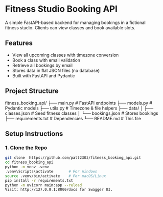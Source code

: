 #  Fitness Studio Booking API

A simple FastAPI-based backend for managing bookings in a fictional fitness studio. Clients can view classes and book available slots.



## Features

- View all upcoming classes with timezone conversion
- Book a class with email validation
- Retrieve all bookings by email
- Stores data in flat JSON files (no database)
- Built with FastAPI and Pydantic



## Project Structure

fitness_booking_api/
├── main.py # FastAPI endpoints
├── models.py # Pydantic models
├── utils.py # Timezone & file helpers
├── data/
│ ├── classes.json # Seed fitness classes
│ └── bookings.json # Stores bookings
├── requirements.txt # Dependencies
└── README.md # This file




## Setup Instructions

### 1. Clone the Repo

```bash
git clone  https://github.com/patt2303/fitness_booking_api.git
cd fitness_booking_api
python -m venv .venv
.venv\Scripts\activate       # For Windows
source .venv/bin/activate    # For macOS/Linux
pip install -r requirements.txt
python -m uvicorn main:app --reload
Visit: http://127.0.0.1:8000/docs for Swagger UI.

